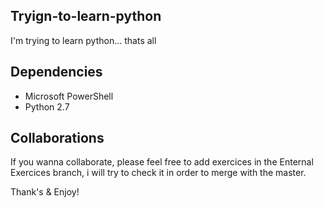 ## Tryign-to-learn-python

I'm trying to learn python... thats all

## Dependencies

- Microsoft PowerShell
- Python 2.7

## Collaborations

If you wanna collaborate, please feel free to add exercices in the Enternal Exercices branch, i will try to check it in order to merge with the master.

Thank's & Enjoy!
